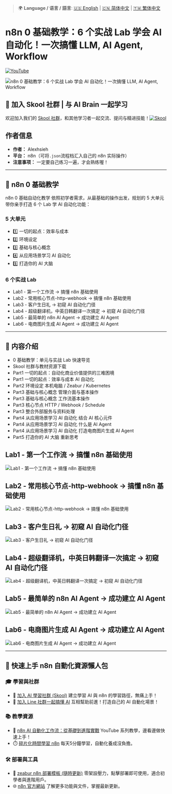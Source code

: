 > 🌍 **Language / 语言 / 語言**: [🇺🇸 English](./readme-en.md) | [🇨🇳 简体中文](./readme-cn.md) | [🇹🇼 繁体中文](./readme.md)

# n8n 0 基础教学：6 个实战 Lab 学会 AI 自动化！一次搞懂 LLM, AI Agent, Workflow

[![YouTube](https://img.shields.io/badge/Watch%20on-YouTube-red?logo=youtube)](https://youtu.be/dlEc01R2xaU)

![n8n 0 基础教学：6 个实战 Lab 学会 AI 自动化！一次搞懂 LLM, AI Agent, Workflow](https://github.com/qwedsazxc78/ai-automation-n8n/blob/main/n8n/25-n8n-complete-tutorial/cover.png?raw=true)

## 🌟 加入 Skool 社群 | 与 AI Brain 一起学习

欢迎加入我们的 [Skool 社群](https://www.skool.com/ai-brain-alex/about?ref=5dde9b20e8e7432aa9a01df6e89685f4)，和其他学习者一起交流、提问与精进技能！[![Skool](https://img.shields.io/badge/Join%20Skool-%234144B3?style=flat-square&logoColor=white)](https://www.skool.com/ai-brain-alex/about?ref=5dde9b20e8e7432aa9a01df6e89685f4)

## 作者信息

* **作者：** Alexhsieh
* **平台：** n8n（可将`.json`流程档汇入自己的 n8n 实际操作）
* **注意事项：** 一定要自己练习一遍，才会熟练喔！

---

## 📌 n8n 0 基础教学

n8n 0 基础自动化教学
依照初学者需求，从最基础的操作出发，规划的 5 大单元
带你亲手打造 6 个 Lab 学 AI 自动化功能：

### 5 大单元

* 1️⃣ 一切的起点：效率与成本
* 2️⃣ 环境设定
* 3️⃣ 基础与核心概念
* 4️⃣ 从应用场景学习 AI 自动化
* 5️⃣ 打造你的 AI 大脑

### 6 个实战 Lab

* Lab1 - 第一个工作流 -> 搞懂 n8n 基础使用
* Lab2 - 常用核心节点-http-webhook -> 搞懂 n8n 基础使用
* Lab3 - 客户生日礼 -> 初窥 AI 自动化门径
* Lab4 - 超级翻译机，中英日韩翻译一次搞定 -> 初窥 AI 自动化门径
* Lab5 - 最简单的 n8n AI Agent -> 成功建立 AI Agent
* Lab6 - 电商图片生成 AI Agent -> 成功建立 AI Agent

---

## 🔧 内容介绍

* 0 基础教学：单元与实战 Lab 快速导览
* Skool 社群与教材资源下载
* Part1 一切的起点：自动化商业价值提供的三难困境
* Part1 一切的起点：效率与成本 AI 自动化
* Part2 环境设定 本机电脑 / Zeabur / Kubernetes
* Part3 基础与核心概念 管理介面与基本操作
* Part3 基础与核心概念 工作流基本操作
* Part3 核心节点 HTTP / Webhook / Schedule
* Part3 整合外部服务与资料处理
* Part4 从应用场景学习 AI 自动化 结合 AI 核心元件
* Part4 从应用场景学习 AI 自动化 什么是 AI Agent
* Part4 从应用场景学习 AI 自动化 打造电商图片生成 AI Agent
* Part5 打造你的 AI 大脑 重新思考

## Lab1 - 第一个工作流 -> 搞懂 n8n 基础使用

![Lab1 - 第一个工作流 -> 搞懂 n8n 基础使用](https://github.com/qwedsazxc78/ai-automation-n8n/blob/main/n8n/25-n8n-complete-tutorial/docs/L1.png?raw=true)

## Lab2 - 常用核心节点-http-webhook -> 搞懂 n8n 基础使用

![Lab2 - 常用核心节点-http-webhook -> 搞懂 n8n 基础使用](https://github.com/qwedsazxc78/ai-automation-n8n/blob/main/n8n/25-n8n-complete-tutorial/docs/L2.png?raw=true)

## Lab3 - 客户生日礼 -> 初窥 AI 自动化门径

![Lab3 - 客户生日礼 -> 初窥 AI 自动化门径](https://github.com/qwedsazxc78/ai-automation-n8n/blob/main/n8n/25-n8n-complete-tutorial/docs/L3.png?raw=true)

## Lab4 - 超级翻译机，中英日韩翻译一次搞定 -> 初窥 AI 自动化门径

![Lab4 - 超级翻译机，中英日韩翻译一次搞定 -> 初窥 AI 自动化门径](https://github.com/qwedsazxc78/ai-automation-n8n/blob/main/n8n/25-n8n-complete-tutorial/docs/L4.png?raw=true)

## Lab5 - 最简单的 n8n AI Agent -> 成功建立 AI Agent

![Lab5 - 最简单的 n8n AI Agent -> 成功建立 AI Agent](https://github.com/qwedsazxc78/ai-automation-n8n/blob/main/n8n/25-n8n-complete-tutorial/docs/L5.png?raw=true)

## Lab6 - 电商图片生成 AI Agent -> 成功建立 AI Agent

![Lab6 - 电商图片生成 AI Agent -> 成功建立 AI Agent](https://github.com/qwedsazxc78/ai-automation-n8n/blob/main/n8n/25-n8n-complete-tutorial/docs/L6.png?raw=true)

---

## 🚀 快速上手 n8n 自動化資源懶人包

### 🎓 學習與社群

* 🔗 [加入 AI 學習社群 (Skool)](https://www.skool.com/ai-brain-alex/about?ref=5dde9b20e8e7432aa9a01df6e89685f4)
  建立學習 AI 與 n8n 的學習路徑，無痛上手！
* 🔗 [加入 Line 社群一起搞懂 AI](https://line.me/ti/g2/ZypIgLSzVPweRBgBqKvaRU10WEmnotuZOr7Lpg)
  互相幫助前進！打造自己的 AI 自動化場景！

### 📚 教學資源

* 🎥 [n8n AI 自動化工作流：從基礎到進階實戰](https://youtube.com/playlist?list=PLUf88uk7T54I83MBdbuXgUuA8rVklF4FA&si=wHsQw8YJu-erSdLd)
  YouTube 系列教學，邊看邊做快速上手！
* ⏱️ [碎片化時間學習 n8n](https://youtube.com/playlist?list=PLUf88uk7T54Iv6LV2NFgdTghaX2cPhtgH&si=G3gj2qn179ZFUqAZ)
  每天5分鐘學習，自動化養成沒負擔。

### 🛠️ 部署與工具

* 🧩 [zeabur n8n 部署模板 (隨時更新)](https://zeabur.com/zh-TW/templates/0TUVZ7?referralDesktop=qwedsazxc78)
  零架設壓力，點擊部署即可使用，適合初學者與進階用戶。
* 🌐 [n8n 官方網站](https://n8n.io/)
  了解更多功能與文件，掌握最新更新。

